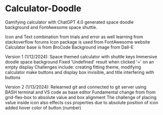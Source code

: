 # Calculator-Doodle
Gamifying calculator with ChatGPT 4.0 generated space doodle background and FontAwesome space shuttle.

Icon and Text combination from trials and error as well learning from stackoverflow forums
Icon package is used from FontAwesome website
Calculator base is from BroCode
Background image from Dall-E

Version 1 (1/12/2024): 
Space themed calculator with shuttle keys
Immersive doodle space background
Fixed 'Undefined' result when clicked '=' on an empty display
Challenges include: creating fitting theme, modifying calculator make buttons and display box invisible, and title interfering with buttons

Version 2 (1/13/2024):
Relearned git and connected to git server using BASH terminal and VS code as base editor
Fundamental change from from grid-flex-box to absolute value and box alignment
The challenge of placing value inside icon also effects css properties due to absolute position of icon
added hover color of button (number)
